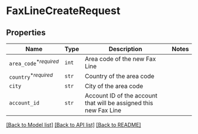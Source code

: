 # FaxLineCreateRequest



## Properties
Name | Type | Description | Notes
------------ | ------------- | ------------- | -------------
| `area_code`<sup>*_required_</sup> | ```int``` |  Area code of the new Fax Line  |  |
| `country`<sup>*_required_</sup> | ```str``` |  Country of the area code  |  |
| `city` | ```str``` |  City of the area code  |  |
| `account_id` | ```str``` |  Account ID of the account that will be assigned this new Fax Line  |  |

[[Back to Model list]](../README.md#documentation-for-models) [[Back to API list]](../README.md#documentation-for-api-endpoints) [[Back to README]](../README.md)


